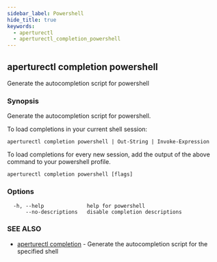 ```yaml
---
sidebar_label: Powershell
hide_title: true
keywords:
  - aperturectl
  - aperturectl_completion_powershell
---
```


<!-- markdownlint-disable -->

## aperturectl completion powershell

Generate the autocompletion script for powershell

### Synopsis

Generate the autocompletion script for powershell.

To load completions in your current shell session:

    aperturectl completion powershell | Out-String | Invoke-Expression

To load completions for every new session, add the output of the above command
to your powershell profile.

```
aperturectl completion powershell [flags]
```

### Options

```
  -h, --help              help for powershell
      --no-descriptions   disable completion descriptions
```

### SEE ALSO

- [aperturectl completion](/reference/aperture-cli/aperturectl/completion/completion.md) - Generate the autocompletion script for the specified shell
